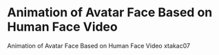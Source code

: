 # Animation of Avatar Face Based on Human Face Video

Animation of Avatar Face Based on Human Face Video
xtakac07
